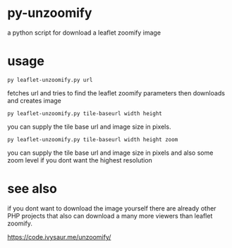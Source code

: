 # py-unzoomify
a python script for download a leaflet zoomify image

# usage
`py leaflet-unzoomify.py url`

fetches url and tries to find the leaflet zoomify parameters then downloads and creates image

`py leaflet-unzoomify.py tile-baseurl width height`

you can supply the tile base url and image size in pixels. 

`py leaflet-unzoomify.py tile-baseurl width height zoom`

you can supply the tile base url and image size in pixels and also some zoom level if you dont want the highest resolution

# see also
if you dont want to download the image yourself there are already other PHP projects that also can download a many more viewers than leaflet zoomify.

https://code.ivysaur.me/unzoomify/
